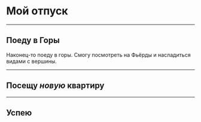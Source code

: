 # Мой отпуск

---
## Поеду в **Горы**

Наконец-то поеду в горы. Смогу посмотреть на Фьёрды и насладиться видами с вершины. 

---
## Посещу **_новую_ квартиру**

---
## Успею